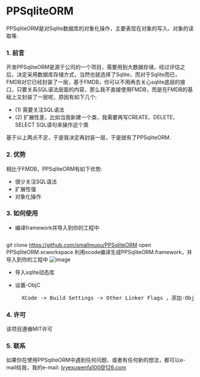 # PPSqliteORM

PPSqliteORM是对Sqlite数据库的对象化操作，主要表现在对象的写入、对象的读取等.

### 1. 前言
开发PPSqliteORM是源于公司的一个项目，需要用到大数据存储，经过评估之后，决定采用数据库存储方式，当然也就选择了Sqlite，而对于Sqlite而已，FMDB对它已经封装了一层，基于FMDB，你可以不用再去关心sqlite底层的接口，只要关系SQL语法层面的内容，那么我不直接使用FMDB，而是在FMDB的基础上又封装了一层呢，原因有如下几个:

* (1) 需要关注SQL语法
* (2) 扩展性差，比如当我新建一个类，我需要再写CREATE、DELETE、SELECT SQL语句来操作这个类

基于以上两点不足，于是我决定再封装一层，于是就有了PPSqliteORM.

### 2. 优势
相比于FMDB，PPSqliteORM有如下优势:

* 很少关注SQL语法
* 扩展性强
* 对象化操作

### 3. 如何使用
* 编译framework并导入到你的工程中
	<pre>
git clone https://github.com/smallmuou/PPSqliteORM
open PPSqliteORM.xcworkspace
利用xcode编译生成PPSqliteORM.framework，并导入到你的工程中
</pre>
![image](http://)
* 导入sqlite动态库

* 设置-ObjC
	<pre>
	XCode -> Build Settings -> Other Linker Flags ，添加-ObjC
</pre>


### 4. 许可
该项目遵循MIT许可

### 5. 联系
如果你在使用PPSqliteORM中遇到任何问题、或者有任何新的想法，都可以e-mail给我，我的e-mail: lvyexuwenfa100@126.com